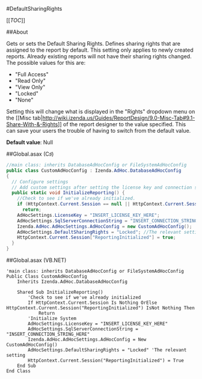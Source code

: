 #DefaultSharingRights

[[_TOC_]]

##About

Gets or sets the Default Sharing Rights. Defines sharing rights that are assigned to the report by default. This setting only applies to newly created reports. Already existing reports will not have their sharing rights changed. The possible values for this are:

* "Full Access"
* "Read Only"
* "View Only"
* "Locked"
* "None"

Setting this will change what is displayed in the "Rights" dropdown menu on the [[Misc tab|http://wiki.izenda.us/Guides/ReportDesign/9.0-Misc-Tab#9.1-Share-With-&-Rights]] of the report designer to the value specified. This can save your users the trouble of having to switch from the default value.

**Default value**: Null

##Global.asax (C♯)

```csharp
//main class: inherits DatabaseAdHocConfig or FileSystemAdHocConfig
public class CustomAdHocConfig : Izenda.AdHoc.DatabaseAdHocConfig
{
  // Configure settings
  // Add custom settings after setting the license key and connection string by overriding the ConfigureSettings() method
  public static void InitializeReporting() {
    //Check to see if we've already initialized.
    if (HttpContext.Current.Session == null || HttpContext.Current.Session["ReportingInitialized"] != null)
      return;
    AdHocSettings.LicenseKey = "INSERT_LICENSE_KEY_HERE";
    AdHocSettings.SqlServerConnectionString = "INSERT_CONNECTION_STRING_HERE";
    Izenda.AdHoc.AdHocSettings.AdHocConfig = new CustomAdHocConfig();
    AdHocSettings.DefaultSharingRights = "Locked"; //The relevant setting
    HttpContext.Current.Session["ReportingInitialized"] = true;
  }
}
```

##Global.asax (VB.NET)

```visualbasic
'main class: inherits DatabaseAdHocConfig or FileSystemAdHocConfig
Public Class CustomAdHocConfig
    Inherits Izenda.AdHoc.DatabaseAdHocConfig

    Shared Sub InitializeReporting()
        'Check to see if we've already initialized
        If HttpContext.Current.Session Is Nothing OrElse HttpContext.Current.Session("ReportingInitialized") IsNot Nothing Then
            Return
        'Initialize System
        AdHocSettings.LicenseKey = "INSERT_LICENSE_KEY_HERE"
        AdHocSettings.SqlServerConnectionString = "INSERT_CONNECTION_STRING_HERE"
        Izenda.AdHoc.AdHocSettings.AdHocConfig = New CustomAdHocConfig()
        AdHocSettings.DefaultSharingRights = "Locked" 'The relevant setting
        HttpContext.Current.Session("ReportingInitialized") = True
    End Sub
End Class
```